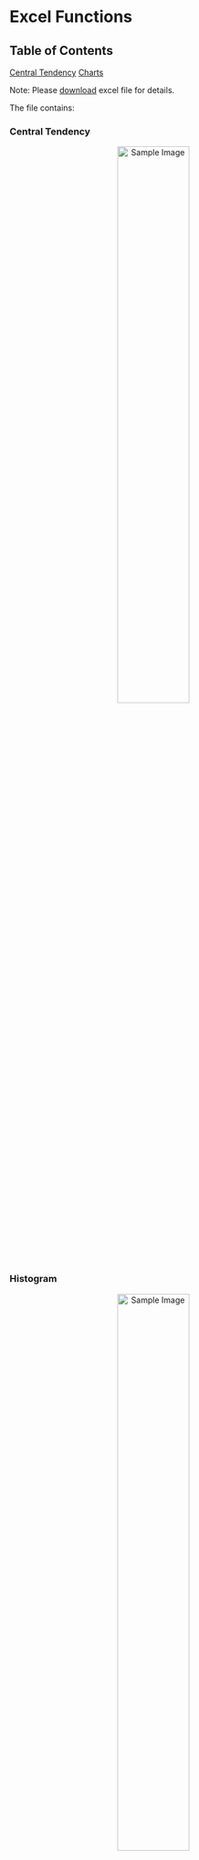 # Excel Functions

## Table of Contents
[Central Tendency](#Central_Tendency)
[Charts](#Charts)


Note: Please [download](https://github.com/brnhaze/Portfolio/blob/main/Excel/Charts.xlsx) excel file for details.

The file contains:

### Central Tendency

<div style="text-align:center;">
    <img src="https://github.com/brnhaze/Portfolio/blob/main/Excel/1%20central%20tendency.jpg" alt="Sample Image" style="width:50%;height:auto;">
</div>

### Histogram

<div style="text-align:center;">
    <img src="https://github.com/brnhaze/Portfolio/blob/main/Excel/2%20histogram.jpg" alt="Sample Image" style="width:50%;height:auto;">
</div>

### Measure of Dispersion

### Interquartile Range

<div style="text-align:center;">
    <img src="https://github.com/brnhaze/Portfolio/blob/main/Excel/3%20iqr.jpg" alt="Sample Image" style="width:50%;height:auto;">
</div>

#### Box & Whisker

<div style="text-align:center;">
    <img src="https://github.com/brnhaze/Portfolio/blob/main/Excel/4%20box%20and%20whisker.jpg" alt="Sample Image" style="width:50%;height:auto;">
</div>

#### Z-Score

<div style="text-align:center;">
    <img src="https://github.com/brnhaze/Portfolio/blob/main/Excel/5%20z%20score.jpg" alt="Sample Image" style="width:50%;height:auto;">
</div>

#### Rank & Percentile

<div style="text-align:center;">
    <img src="https://github.com/brnhaze/Portfolio/blob/main/Excel/6%20rank%20and%20percent.jpg" alt="Sample Image" style="width:50%;height:auto;">
</div>

#### Percentile

See excel file: Charts > Percentile (measure of D)

### Cleaning Data

See excel file

#### Duplicates

see excel file

#### Empty Cells

see excel file

### Conditional Statements

#### SUMIF and SUMIFS

see excel file

### Errors

see excel file

#### ERRORS

#### IFERROR

### Lookup

<div style="text-align:center;">
    <img src="https://github.com/brnhaze/Portfolio/blob/main/Excel/7%20lookup.jpg" alt="Sample Image" style="width:50%;height:auto;">
</div>

#### VLOOKUP

<div style="text-align:center;">
    <img src="https://github.com/brnhaze/Portfolio/blob/main/Excel/8%20vlookup.jpg" alt="Sample Image" style="width:50%;height:auto;">
</div>

#### HLOOKUP

<div style="text-align:center;">
    <img src="https://github.com/brnhaze/Portfolio/blob/main/Excel/9%20hlookup.jpg" alt="Sample Image" style="width:50%;height:auto;">
</div>

### Pivot Tables

<div style="text-align:center;">
    <img src="https://github.com/brnhaze/Portfolio/blob/main/Excel/10%20pivot%20table.jpg" alt="Sample Image" style="width:50%;height:auto;">
</div>

### Correlation & Regression

See excel file charts > correlation & regression

<div style="text-align:center;">
    <img src="https://github.com/brnhaze/Portfolio/blob/main/Excel/11%20correlaton%20and%20regression.jpg" alt="Sample Image" style="width:50%;height:auto;">
</div>

### Solver

See excel file

### Text Manipulation

see excel file

### Date and Times

see excel file

### Text to Columns

see excel file

### Charts

#### Column Chart

<div style="text-align:center;">
    <img src="https://github.com/brnhaze/Portfolio/blob/main/Excel/12%20column%20chart.jpg" alt="Sample Image" style="width:50%;height:auto;">
</div>

#### Histogram Chart

<div style="text-align:center;">
    <img src="https://github.com/brnhaze/Portfolio/blob/main/Excel/13%20histogram%20chart.jpg" alt="Sample Image" style="width:50%;height:auto;">
</div>

#### Stacked Column Chart

<div style="text-align:center;">
    <img src="https://github.com/brnhaze/Portfolio/blob/main/Excel/14%20stacked%20col%20chart.jpg" alt="Sample Image" style="width:50%;height:auto;">
</div>

#### Bar Charts Conditional Foramt

<div style="text-align:center;">
    <img src="https://github.com/brnhaze/Portfolio/blob/main/Excel/15%20bar%20chart.jpg" alt="Sample Image" style="width:50%;height:auto;">
</div>

#### Dynamic Maps

<div style="text-align:center;">
    <img src="https://github.com/brnhaze/Portfolio/blob/main/Excel/16%20dyn%20map.jpg" alt="Sample Image" style="width:50%;height:auto;">
</div>

#### Stacked Area

<div style="text-align:center;">
    <img src="https://github.com/brnhaze/Portfolio/blob/main/Excel/17%20stacked%20area%20chart.jpg" alt="Sample Image" style="width:50%;height:auto;">
</div>

#### Scatter Plots

<div style="text-align:center;">
    <img src="https://github.com/brnhaze/Portfolio/blob/main/Excel/18%20scat.jpg" alt="Sample Image" style="width:50%;height:auto;">
</div>

### Conditonal Format

see file
